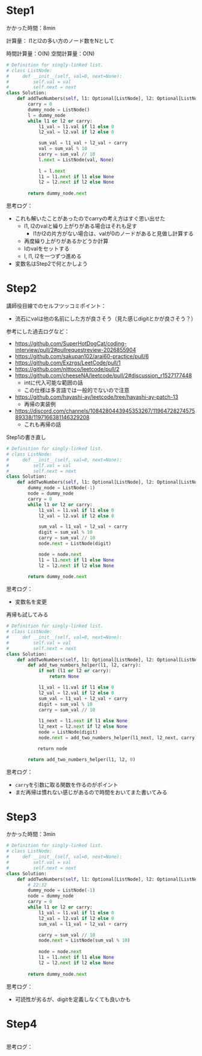 # Step1

かかった時間：8min

計算量： l1とl2の多い方のノード数をNとして

時間計算量：O(N) 空間計算量：O(N)

```python
# Definition for singly-linked list.
# class ListNode:
#     def __init__(self, val=0, next=None):
#         self.val = val
#         self.next = next
class Solution:
    def addTwoNumbers(self, l1: Optional[ListNode], l2: Optional[ListNode]) -> Optional[ListNode]:
        carry = 0
        dummy_node = ListNode()
        l = dummy_node
        while l1 or l2 or carry:
            l1_val = l1.val if l1 else 0
            l2_val = l2.val if l2 else 0

            sum_val = l1_val + l2_val + carry
            val = sum_val % 10
            carry = sum_val // 10
            l.next = ListNode(val, None)
            
            l = l.next
            l1 = l1.next if l1 else None
            l2 = l2.next if l2 else None
        
        return dummy_node.next
```
思考ログ：
- これも解いたことがあったのでcarryの考え方はすぐ思い出せた
  - l1, l2のvalと繰り上がりがある場合はそれも足す
    - l1かl2の片方がない場合は、valが0のノードがあると見做し計算する
  - 再度繰り上がりがあるかどうか計算
  - lのvalをセットする
  - l, l1, l2を一つずつ進める
- 変数名はStep2で何とかしよう

# Step2

講師役目線でのセルフツッコミポイント：
- 流石にvalは他の名前にした方が良さそう（見た感じdigitとかが良さそう？）

参考にした過去ログなど：
- https://github.com/SuperHotDogCat/coding-interview/pull/2#pullrequestreview-2026855904
- https://github.com/sakupan102/arai60-practice/pull/6
- https://github.com/Exzrgs/LeetCode/pull/1
- https://github.com/nittoco/leetcode/pull/2
- https://github.com/cheeseNA/leetcode/pull/2#discussion_r1527177448
  - intに代入可能な範囲の話
  - この仕様は多言語では一般的でないので注意
- https://github.com/hayashi-ay/leetcode/tree/hayashi-ay-patch-13
  - 再帰の実装例
- https://discord.com/channels/1084280443945353267/1196472827457589338/1197166381146329208
  - これも再帰の話

Step1の書き直し
```python
# Definition for singly-linked list.
# class ListNode:
#     def __init__(self, val=0, next=None):
#         self.val = val
#         self.next = next
class Solution:
    def addTwoNumbers(self, l1: Optional[ListNode], l2: Optional[ListNode]) -> Optional[ListNode]:
        dummy_node = ListNode(-1)
        node = dummy_node
        carry = 0
        while l1 or l2 or carry:
            l1_val = l1.val if l1 else 0
            l2_val = l2.val if l2 else 0

            sum_val = l1_val + l2_val + carry
            digit = sum_val % 10
            carry = sum_val // 10
            node.next = ListNode(digit)

            node = node.next
            l1 = l1.next if l1 else None
            l2 = l2.next if l2 else None
        
        return dummy_node.next
```
思考ログ：
- 変数名を変更

再帰も試してみる
```python
# Definition for singly-linked list.
# class ListNode:
#     def __init__(self, val=0, next=None):
#         self.val = val
#         self.next = next
class Solution:
    def addTwoNumbers(self, l1: Optional[ListNode], l2: Optional[ListNode]) -> Optional[ListNode]:
        def add_two_numbers_helper(l1, l2, carry):
            if not (l1 or l2 or carry):
                return None

            l1_val = l1.val if l1 else 0
            l2_val = l2.val if l2 else 0
            sum_val = l1_val + l2_val + carry
            digit = sum_val % 10
            carry = sum_val // 10
            
            l1_next = l1.next if l1 else None
            l2_next = l2.next if l2 else None
            node = ListNode(digit)
            node.next = add_two_numbers_helper(l1_next, l2_next, carry)

　　　　　　　return node

        return add_two_numbers_helper(l1, l2, 0)
```
思考ログ：
- ```carry```を引数に取る関数を作るのがポイント
- まだ再帰は慣れない感じがあるので時間をおいてまた書いてみる

# Step3

かかった時間：3min

```python
# Definition for singly-linked list.
# class ListNode:
#     def __init__(self, val=0, next=None):
#         self.val = val
#         self.next = next
class Solution:
    def addTwoNumbers(self, l1: Optional[ListNode], l2: Optional[ListNode]) -> Optional[ListNode]:
        # 22:32
        dummy_node = ListNode(-1)
        node = dummy_node
        carry = 0
        while l1 or l2 or carry:
            l1_val = l1.val if l1 else 0 
            l2_val = l2.val if l2 else 0
            sum_val = l1_val + l2_val + carry

            carry = sum_val // 10
            node.next = ListNode(sum_val % 10)
            
            node = node.next
            l1 = l1.next if l1 else None 
            l2 = l2.next if l2 else None
        
        return dummy_node.next
```
思考ログ：
- 可読性が劣るが、digitを定義しなくても良いかも

# Step4

```python
```
思考ログ：
